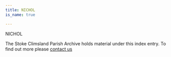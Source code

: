 ```yaml
---
title: NICHOL
is_name: true

---
```


NICHOL


The Stoke Climsland Parish Archive holds material under this index entry. To find out more please [contact us](/contact/)
